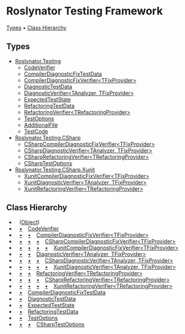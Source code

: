 # Roslynator Testing Framework

[Types](#types) &#x2022; [Class Hierarchy](#class-hierarchy)

## Types

* [Roslynator.Testing](../../docs/api/Roslynator/Testing/README.md)
  * [CodeVerifier](../../docs/api/Roslynator/Testing/CodeVerifier/README.md)
  * [CompilerDiagnosticFixTestData](../../docs/api/Roslynator/Testing/CompilerDiagnosticFixTestData/README.md)
  * [CompilerDiagnosticFixVerifier\<TFixProvider\>](../../docs/api/Roslynator/Testing/CompilerDiagnosticFixVerifier-1/README.md)
  * [DiagnosticTestData](../../docs/api/Roslynator/Testing/DiagnosticTestData/README.md)
  * [DiagnosticVerifier\<TAnalyzer, TFixProvider\>](../../docs/api/Roslynator/Testing/DiagnosticVerifier-2/README.md)
  * [ExpectedTestState](../../docs/api/Roslynator/Testing/ExpectedTestState/README.md)
  * [RefactoringTestData](../../docs/api/Roslynator/Testing/RefactoringTestData/README.md)
  * [RefactoringVerifier\<TRefactoringProvider\>](../../docs/api/Roslynator/Testing/RefactoringVerifier-1/README.md)
  * [TestOptions](../../docs/api/Roslynator/Testing/TestOptions/README.md)
  * [AdditionalFile](../../docs/api/Roslynator/Testing/AdditionalFile/README.md)
  * [TestCode](../../docs/api/Roslynator/Testing/TestCode/README.md)
* [Roslynator.Testing.CSharp](../../docs/api/Roslynator/Testing/CSharp/README.md)
  * [CSharpCompilerDiagnosticFixVerifier\<TFixProvider\>](../../docs/api/Roslynator/Testing/CSharp/CSharpCompilerDiagnosticFixVerifier-1/README.md)
  * [CSharpDiagnosticVerifier\<TAnalyzer, TFixProvider\>](../../docs/api/Roslynator/Testing/CSharp/CSharpDiagnosticVerifier-2/README.md)
  * [CSharpRefactoringVerifier\<TRefactoringProvider\>](../../docs/api/Roslynator/Testing/CSharp/CSharpRefactoringVerifier-1/README.md)
  * [CSharpTestOptions](../../docs/api/Roslynator/Testing/CSharp/CSharpTestOptions/README.md)
* [Roslynator.Testing.CSharp.Xunit](../../docs/api/Roslynator/Testing/CSharp/Xunit/README.md)
  * [XunitCompilerDiagnosticFixVerifier\<TFixProvider\>](../../docs/api/Roslynator/Testing/CSharp/Xunit/XunitCompilerDiagnosticFixVerifier-1/README.md)
  * [XunitDiagnosticVerifier\<TAnalyzer, TFixProvider\>](../../docs/api/Roslynator/Testing/CSharp/Xunit/XunitDiagnosticVerifier-2/README.md)
  * [XunitRefactoringVerifier\<TRefactoringProvider\>](../../docs/api/Roslynator/Testing/CSharp/Xunit/XunitRefactoringVerifier-1/README.md)

## Class Hierarchy

* &ensp; \([Object](https://docs.microsoft.com/en-us/dotnet/api/system.object)\)<a id="class-hierarchy-System_Object"></a>
* &ensp; [&bull;](#class-hierarchy-System_Object "Object") &ensp; [CodeVerifier](../../docs/api/Roslynator/Testing/CodeVerifier/README.md)<a id="class-hierarchy-Roslynator_Testing_CodeVerifier"></a>
* &ensp; [&bull;](#class-hierarchy-System_Object "Object") &ensp; [&bull;](#class-hierarchy-Roslynator_Testing_CodeVerifier "CodeVerifier") &ensp; [CompilerDiagnosticFixVerifier\<TFixProvider\>](../../docs/api/Roslynator/Testing/CompilerDiagnosticFixVerifier-1/README.md)<a id="class-hierarchy-Roslynator_Testing_CompilerDiagnosticFixVerifier_1"></a>
* &ensp; [&bull;](#class-hierarchy-System_Object "Object") &ensp; [&bull;](#class-hierarchy-Roslynator_Testing_CodeVerifier "CodeVerifier") &ensp; [&bull;](#class-hierarchy-Roslynator_Testing_CompilerDiagnosticFixVerifier_1 "CompilerDiagnosticFixVerifier<TFixProvider>") &ensp; [CSharpCompilerDiagnosticFixVerifier\<TFixProvider\>](../../docs/api/Roslynator/Testing/CSharp/CSharpCompilerDiagnosticFixVerifier-1/README.md)<a id="class-hierarchy-Roslynator_Testing_CSharp_CSharpCompilerDiagnosticFixVerifier_1"></a>
* &ensp; [&bull;](#class-hierarchy-System_Object "Object") &ensp; [&bull;](#class-hierarchy-Roslynator_Testing_CodeVerifier "CodeVerifier") &ensp; [&bull;](#class-hierarchy-Roslynator_Testing_CompilerDiagnosticFixVerifier_1 "CompilerDiagnosticFixVerifier<TFixProvider>") &ensp; [&bull;](#class-hierarchy-Roslynator_Testing_CSharp_CSharpCompilerDiagnosticFixVerifier_1 "CSharpCompilerDiagnosticFixVerifier<TFixProvider>") &ensp; [XunitCompilerDiagnosticFixVerifier\<TFixProvider\>](../../docs/api/Roslynator/Testing/CSharp/Xunit/XunitCompilerDiagnosticFixVerifier-1/README.md)<a id="class-hierarchy-Roslynator_Testing_CSharp_Xunit_XunitCompilerDiagnosticFixVerifier_1"></a>
* &ensp; [&bull;](#class-hierarchy-System_Object "Object") &ensp; [&bull;](#class-hierarchy-Roslynator_Testing_CodeVerifier "CodeVerifier") &ensp; [DiagnosticVerifier\<TAnalyzer, TFixProvider\>](../../docs/api/Roslynator/Testing/DiagnosticVerifier-2/README.md)<a id="class-hierarchy-Roslynator_Testing_DiagnosticVerifier_2"></a>
* &ensp; [&bull;](#class-hierarchy-System_Object "Object") &ensp; [&bull;](#class-hierarchy-Roslynator_Testing_CodeVerifier "CodeVerifier") &ensp; [&bull;](#class-hierarchy-Roslynator_Testing_DiagnosticVerifier_2 "DiagnosticVerifier<TAnalyzer, TFixProvider>") &ensp; [CSharpDiagnosticVerifier\<TAnalyzer, TFixProvider\>](../../docs/api/Roslynator/Testing/CSharp/CSharpDiagnosticVerifier-2/README.md)<a id="class-hierarchy-Roslynator_Testing_CSharp_CSharpDiagnosticVerifier_2"></a>
* &ensp; [&bull;](#class-hierarchy-System_Object "Object") &ensp; [&bull;](#class-hierarchy-Roslynator_Testing_CodeVerifier "CodeVerifier") &ensp; [&bull;](#class-hierarchy-Roslynator_Testing_DiagnosticVerifier_2 "DiagnosticVerifier<TAnalyzer, TFixProvider>") &ensp; [&bull;](#class-hierarchy-Roslynator_Testing_CSharp_CSharpDiagnosticVerifier_2 "CSharpDiagnosticVerifier<TAnalyzer, TFixProvider>") &ensp; [XunitDiagnosticVerifier\<TAnalyzer, TFixProvider\>](../../docs/api/Roslynator/Testing/CSharp/Xunit/XunitDiagnosticVerifier-2/README.md)<a id="class-hierarchy-Roslynator_Testing_CSharp_Xunit_XunitDiagnosticVerifier_2"></a>
* &ensp; [&bull;](#class-hierarchy-System_Object "Object") &ensp; [&bull;](#class-hierarchy-Roslynator_Testing_CodeVerifier "CodeVerifier") &ensp; [RefactoringVerifier\<TRefactoringProvider\>](../../docs/api/Roslynator/Testing/RefactoringVerifier-1/README.md)<a id="class-hierarchy-Roslynator_Testing_RefactoringVerifier_1"></a>
* &ensp; [&bull;](#class-hierarchy-System_Object "Object") &ensp; [&bull;](#class-hierarchy-Roslynator_Testing_CodeVerifier "CodeVerifier") &ensp; [&bull;](#class-hierarchy-Roslynator_Testing_RefactoringVerifier_1 "RefactoringVerifier<TRefactoringProvider>") &ensp; [CSharpRefactoringVerifier\<TRefactoringProvider\>](../../docs/api/Roslynator/Testing/CSharp/CSharpRefactoringVerifier-1/README.md)<a id="class-hierarchy-Roslynator_Testing_CSharp_CSharpRefactoringVerifier_1"></a>
* &ensp; [&bull;](#class-hierarchy-System_Object "Object") &ensp; [&bull;](#class-hierarchy-Roslynator_Testing_CodeVerifier "CodeVerifier") &ensp; [&bull;](#class-hierarchy-Roslynator_Testing_RefactoringVerifier_1 "RefactoringVerifier<TRefactoringProvider>") &ensp; [&bull;](#class-hierarchy-Roslynator_Testing_CSharp_CSharpRefactoringVerifier_1 "CSharpRefactoringVerifier<TRefactoringProvider>") &ensp; [XunitRefactoringVerifier\<TRefactoringProvider\>](../../docs/api/Roslynator/Testing/CSharp/Xunit/XunitRefactoringVerifier-1/README.md)<a id="class-hierarchy-Roslynator_Testing_CSharp_Xunit_XunitRefactoringVerifier_1"></a>
* &ensp; [&bull;](#class-hierarchy-System_Object "Object") &ensp; [CompilerDiagnosticFixTestData](../../docs/api/Roslynator/Testing/CompilerDiagnosticFixTestData/README.md)<a id="class-hierarchy-Roslynator_Testing_CompilerDiagnosticFixTestData"></a>
* &ensp; [&bull;](#class-hierarchy-System_Object "Object") &ensp; [DiagnosticTestData](../../docs/api/Roslynator/Testing/DiagnosticTestData/README.md)<a id="class-hierarchy-Roslynator_Testing_DiagnosticTestData"></a>
* &ensp; [&bull;](#class-hierarchy-System_Object "Object") &ensp; [ExpectedTestState](../../docs/api/Roslynator/Testing/ExpectedTestState/README.md)<a id="class-hierarchy-Roslynator_Testing_ExpectedTestState"></a>
* &ensp; [&bull;](#class-hierarchy-System_Object "Object") &ensp; [RefactoringTestData](../../docs/api/Roslynator/Testing/RefactoringTestData/README.md)<a id="class-hierarchy-Roslynator_Testing_RefactoringTestData"></a>
* &ensp; [&bull;](#class-hierarchy-System_Object "Object") &ensp; [TestOptions](../../docs/api/Roslynator/Testing/TestOptions/README.md)<a id="class-hierarchy-Roslynator_Testing_TestOptions"></a>
* &ensp; [&bull;](#class-hierarchy-System_Object "Object") &ensp; [&bull;](#class-hierarchy-Roslynator_Testing_TestOptions "TestOptions") &ensp; [CSharpTestOptions](../../docs/api/Roslynator/Testing/CSharp/CSharpTestOptions/README.md)<a id="class-hierarchy-Roslynator_Testing_CSharp_CSharpTestOptions"></a>


